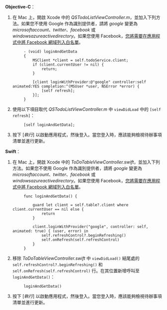 **Objective-C**：

1. 在 Mac 上，開啟 Xcode 中的 *QSTodoListViewController.m*，並加入下列方法。如果您不使用 Google 作為識別提供者，請將 *google* 變更為 *microsoftaccount*、*twitter*、*facebook* 或 *windowsazureactivedirectory*。如果您使用 Facebook，[您將需要在應用程式中將 Facebook 網域列入白名單](https://developers.facebook.com/docs/ios/ios9#whitelist)。
   
            - (void) loginAndGetData
            {
                MSClient *client = self.todoService.client;
                if (client.currentUser != nil) {
                    return;
                }
   
                [client loginWithProvider:@"google" controller:self animated:YES completion:^(MSUser *user, NSError *error) {
                    [self refresh];
                }];
            }
2. 使用以下項目取代 *QSTodoListViewController.m* 中 `viewDidLoad` 中的 `[self refresh]`：
   
            [self loginAndGetData];
3. 按下 [*執行*] 以啟動應用程式，然後登入。當您登入時，應該能夠檢視待辦事項清單並進行更新。

**Swift**：

1. 在 Mac 上，開啟 Xcode 中的 *ToDoTableViewController.swift*，並加入下列方法。如果您不使用 Google 作為識別提供者，請將 *google* 變更為 *microsoftaccount*、*twitter*、*facebook* 或 *windowsazureactivedirectory*。如果您使用 Facebook，[您將需要在應用程式中將 Facebook 網域列入白名單](https://developers.facebook.com/docs/ios/ios9#whitelist)。
   
            func loginAndGetData() {
   
                guard let client = self.table?.client where client.currentUser == nil else {
                    return
                }
   
                client.loginWithProvider("google", controller: self, animated: true) { (user, error) in
                    self.refreshControl?.beginRefreshing()
                    self.onRefresh(self.refreshControl)
                }
            }
2. 移除 *ToDoTableViewController.swift* 中 `viewDidLoad()` 結尾處的 `self.refreshControl?.beginRefreshing()` 和 `self.onRefresh(self.refreshControl)` 行。在其位置新增呼叫至 `loginAndGetData()`：
   
            loginAndGetData()
3. 按下 [*執行*] 以啟動應用程式，然後登入。當您登入時，應該能夠檢視待辦事項清單並進行更新。

<!---HONumber=AcomDC_0218_2016-->